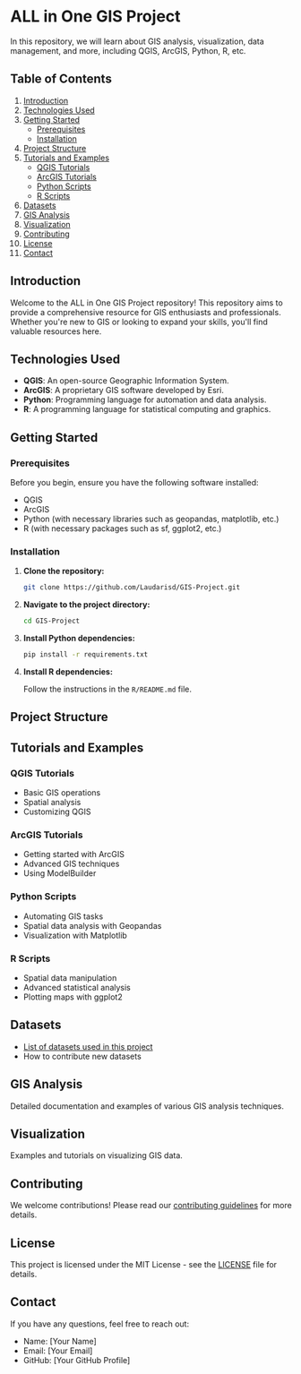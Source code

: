 # ALL in One GIS Project

In this repository, we will learn about GIS analysis, visualization, data management, and more, including QGIS, ArcGIS, Python, R, etc.

## Table of Contents

1. [Introduction](#introduction)
2. [Technologies Used](#technologies-used)
3. [Getting Started](#getting-started)
    - [Prerequisites](#prerequisites)
    - [Installation](#installation)
4. [Project Structure](#project-structure)
5. [Tutorials and Examples](#tutorials-and-examples)
    - [QGIS Tutorials](#qgis-tutorials)
    - [ArcGIS Tutorials](#arcgis-tutorials)
    - [Python Scripts](#python-scripts)
    - [R Scripts](#r-scripts)
6. [Datasets](#datasets)
7. [GIS Analysis](#gis-analysis)
8. [Visualization](#visualization)
9. [Contributing](#contributing)
10. [License](#license)
11. [Contact](#contact)

## Introduction

Welcome to the ALL in One GIS Project repository! This repository aims to provide a comprehensive resource for GIS enthusiasts and professionals. Whether you're new to GIS or looking to expand your skills, you'll find valuable resources here.

## Technologies Used

- **QGIS**: An open-source Geographic Information System.
- **ArcGIS**: A proprietary GIS software developed by Esri.
- **Python**: Programming language for automation and data analysis.
- **R**: A programming language for statistical computing and graphics.

## Getting Started

### Prerequisites

Before you begin, ensure you have the following software installed:

- QGIS
- ArcGIS
- Python (with necessary libraries such as geopandas, matplotlib, etc.)
- R (with necessary packages such as sf, ggplot2, etc.)

### Installation

1. **Clone the repository:**

    ```sh
    git clone https://github.com/Laudarisd/GIS-Project.git
    ```

2. **Navigate to the project directory:**

    ```sh
    cd GIS-Project
    ```

3. **Install Python dependencies:**

    ```sh
    pip install -r requirements.txt
    ```

4. **Install R dependencies:**

    Follow the instructions in the `R/README.md` file.

## Project Structure


## Tutorials and Examples

### QGIS Tutorials

- Basic GIS operations
- Spatial analysis
- Customizing QGIS

### ArcGIS Tutorials

- Getting started with ArcGIS
- Advanced GIS techniques
- Using ModelBuilder

### Python Scripts

- Automating GIS tasks
- Spatial data analysis with Geopandas
- Visualization with Matplotlib

### R Scripts

- Spatial data manipulation
- Advanced statistical analysis
- Plotting maps with ggplot2

## Datasets

- [List of datasets used in this project](data/)
- How to contribute new datasets

## GIS Analysis

Detailed documentation and examples of various GIS analysis techniques.

## Visualization

Examples and tutorials on visualizing GIS data.

## Contributing

We welcome contributions! Please read our [contributing guidelines](CONTRIBUTING.md) for more details.

## License

This project is licensed under the MIT License - see the [LICENSE](LICENSE) file for details.

## Contact

If you have any questions, feel free to reach out:

- Name: [Your Name]
- Email: [Your Email]
- GitHub: [Your GitHub Profile]

